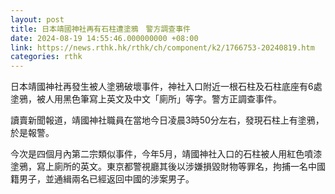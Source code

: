 ```yaml
---
layout: post
title: 日本靖國神社再有石柱遭塗鴉　警方調查事件
date: 2024-08-19 14:55:46.000000000 +08:00
link: https://news.rthk.hk/rthk/ch/component/k2/1766753-20240819.htm
categories: rthk
---
```


日本靖國神社再發生被人塗鴉破壞事件，神社入口附近一根石柱及石柱底座有6處塗鴉，被人用黑色筆寫上英文及中文「廁所」等字。警方正調查事件。

讀賣新聞報道，靖國神社職員在當地今日凌晨3時50分左右，發現石柱上有塗鴉，於是報警。

今次是四個月內第二宗類似事件，今年5月，靖國神社入口的石柱被人用紅色噴漆塗鴉，寫上廁所的英文。東京都警視廳其後以涉嫌損毀財物等罪名，拘捕一名中國籍男子，並通緝兩名已經返回中國的涉案男子。
